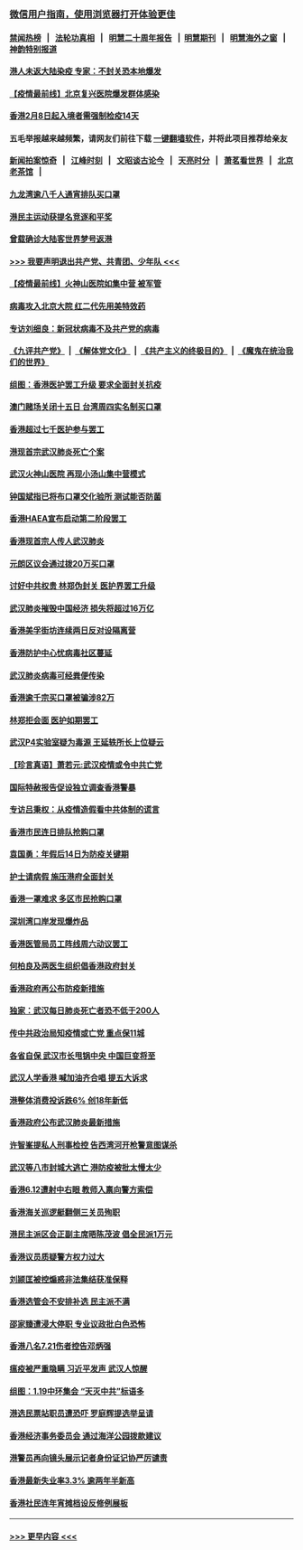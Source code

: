 ### [微信用户指南，使用浏览器打开体验更佳](https://github.com/gfw-breaker/banned-news1/blob/master/indexes/wechat-guide.md?t=0)
#### [禁闻热榜](热点新闻.md?t=0)  &nbsp;&nbsp;|&nbsp;&nbsp; [法轮功真相](https://github.com/gfw-breaker/truth/blob/master/README.md?t=0) &nbsp;&nbsp;|&nbsp;&nbsp; [明慧二十周年报告](https://github.com/gfw-breaker/mh-reports/blob/master/README.md?t=0) &nbsp;&nbsp;|&nbsp;&nbsp;[明慧期刊](https://github.com/gfw-breaker/mh-qikan) &nbsp;&nbsp;|&nbsp;&nbsp; [明慧海外之窗](https://github.com/gfw-breaker/mh-news/blob/master/README.md?t=0) &nbsp;&nbsp;|&nbsp;&nbsp; [神韵特别报道](https://github.com/gfw-breaker/mh-news/blob/master/shenyun.md?t=0)
#### [港人未返大陆染疫 专家：不封关恐本地爆发](../pages/nsc415/n11848021.md?t=02070102) 
#### [【疫情最前线】北京复兴医院爆发群体感染](../pages/nsc415/n11847626.md?t=02070102) 
#### [香港2月8日起入境者需强制检疫14天](../pages/nsc415/n11847658.md?t=02070102) 
#### 五毛举报越来越频繁，请网友们前往下载 [一键翻墙软件](https://github.com/gfw-breaker/ssr-accounts)，并将此项目推荐给亲友
#### [新闻拍案惊奇](https://github.com/gfw-breaker/banned-news1/blob/master/pages/link4.md) &nbsp;&nbsp;|&nbsp;&nbsp; [江峰时刻](https://github.com/gfw-breaker/banned-news1/blob/master/pages/link4.md) &nbsp;&nbsp;|&nbsp;&nbsp; [文昭谈古论今](https://github.com/gfw-breaker/banned-news1/blob/master/pages/link4.md) &nbsp;&nbsp;|&nbsp;&nbsp; [天亮时分](https://github.com/gfw-breaker/banned-news1/blob/master/pages/link4.md) &nbsp;&nbsp;|&nbsp;&nbsp; [萧茗看世界](https://github.com/gfw-breaker/banned-news1/blob/master/pages/link4.md) &nbsp;&nbsp;|&nbsp;&nbsp; [北京老茶馆](https://github.com/gfw-breaker/banned-news1/blob/master/pages/link4.md) &nbsp;&nbsp;|&nbsp;&nbsp; 
#### [九龙湾逾八千人通宵排队买口罩](../pages/nsc415/n11847647.md?t=02070102) 
#### [港民主运动获提名竞逐和平奖](../pages/nsc415/n11847633.md?t=02070102) 
#### [曾载确诊大陆客世界梦号返港](../pages/nsc415/n11847608.md?t=02070102) 
#### [>>> 我要声明退出共产党、共青团、少年队 <<<](https://github.com/begood0513/goodnews/blob/master/quit/letter.md) 
#### [【疫情最前线】火神山医院如集中营 被军管](../pages/nsc415/n11847524.md?t=02070102) 
#### [病毒攻入北京大院 红二代先用美特效药](../pages/nsc415/n11847427.md?t=02070102) 
#### [专访刘细良：新冠状病毒不及共产党的病毒](../pages/nsc415/n11847164.md?t=02070102) 
#### [《九评共产党》](https://github.com/begood0513/9ping.md/blob/master/README.md) &nbsp;|&nbsp; [《解体党文化》](../../../../jtdwh.md/blob/master/README.md)  &nbsp;|&nbsp; [《共产主义的终极目的》](../../../../gczydzjmd.md/blob/master/README.md) &nbsp;|&nbsp; [《魔鬼在统治我们的世界》](../../../../mgztzwmdsj.md/blob/master/README.md) 
#### [组图：香港医护罢工升级 要求全面封关抗疫](../pages/nsc415/n11844107.md?t=02070102) 
#### [澳门赌场关闭十五日 台湾周四实名制买口罩](../pages/nsc415/n11845083.md?t=02070102) 
#### [香港超过七千医护参与罢工](../pages/nsc415/n11845051.md?t=02070102) 
#### [港现首宗武汉肺炎死亡个案](../pages/nsc415/n11844998.md?t=02070102) 
#### [武汉火神山医院 再现小汤山集中营模式](../pages/nsc415/n11844763.md?t=02070102) 
#### [钟国斌指已将布口罩交化验所 测试能否防菌](../pages/nsc415/n11842783.md?t=02070102) 
#### [香港HAEA宣布启动第二阶段罢工](../pages/nsc415/n11842723.md?t=02070102) 
#### [香港现首宗人传人武汉肺炎](../pages/nsc415/n11842766.md?t=02070102) 
#### [元朗区议会通过拨20万买口罩](../pages/nsc415/n11842754.md?t=02070102) 
#### [讨好中共权贵 林郑伪封关 医护界罢工升级](../pages/nsc415/n11842359.md?t=02070102) 
#### [武汉肺炎摧毁中国经济 损失将超过16万亿](../pages/nsc415/n11839723.md?t=02070102) 
#### [香港美孚街坊连续两日反对设隔离营](../pages/nsc415/n11839962.md?t=02070102) 
#### [香港防护中心忧病毒社区蔓延](../pages/nsc415/n11839933.md?t=02070102) 
#### [武汉肺炎病毒可经粪便传染](../pages/nsc415/n11839939.md?t=02070102) 
#### [香港逾千宗买口罩被骗涉82万](../pages/nsc415/n11839914.md?t=02070102) 
#### [林郑拒会面 医护如期罢工](../pages/nsc415/n11839892.md?t=02070102) 
#### [武汉P4实验室疑为毒源 王延轶所长上位疑云](../pages/nsc415/n11835543.md?t=02070102) 
#### [【珍言真语】萧若元:武汉疫情或令中共亡党](../pages/nsc415/n11829394.md?t=02070102) 
#### [国际特赦报告促设独立调查香港警暴](../pages/nsc415/n11833845.md?t=02070102) 
#### [专访吕秉权：从疫情造假看中共体制的谎言](../pages/nsc415/n11833813.md?t=02070102) 
#### [香港市民连日排队抢购口罩](../pages/nsc415/n11833794.md?t=02070102) 
#### [袁国勇：年假后14日为防疫关键期](../pages/nsc415/n11831088.md?t=02070102) 
#### [护士请病假 施压港府全面封关](../pages/nsc415/n11831030.md?t=02070102) 
#### [香港一罩难求 多区市民抢购口罩](../pages/nsc415/n11831002.md?t=02070102) 
#### [深圳湾口岸发现爆炸品](../pages/nsc415/n11828802.md?t=02070102) 
#### [香港医管局员工阵线周六动议罢工](../pages/nsc415/n11828762.md?t=02070102) 
#### [何柏良及两医生组织倡香港政府封关](../pages/nsc415/n11828749.md?t=02070102) 
#### [香港政府再公布防疫新措施](../pages/nsc415/n11828716.md?t=02070102) 
#### [独家：武汉每日肺炎死亡者恐不低于200人](../pages/nsc415/n11828240.md?t=02070102) 
#### [传中共政治局知疫情或亡党 重点保11城](../pages/nsc415/n11828145.md?t=02070102) 
#### [各省自保 武汉市长甩锅中央 中国巨变将至](../pages/nsc415/n11828021.md?t=02070102) 
#### [武汉人学香港 喊加油齐合唱 提五大诉求](../pages/nsc415/n11827046.md?t=02070102) 
#### [港整体消费投诉跌6% 创18年新低](../pages/nsc415/n11817280.md?t=02070102) 
#### [香港政府公布武汉肺炎最新措施](../pages/nsc415/n11817152.md?t=02070102) 
#### [许智峯提私人刑事检控 告西湾河开枪警意图谋杀](../pages/nsc415/n11817132.md?t=02070102) 
#### [武汉等八市封城大逃亡 港防疫被批太慢太少](../pages/nsc415/n11817058.md?t=02070102) 
#### [香港6.12遭射中右眼 教师入禀向警方索偿](../pages/nsc415/n11814678.md?t=02070102) 
#### [香港海关巡逻艇翻侧三关员殉职](../pages/nsc415/n11814604.md?t=02070102) 
#### [港民主派区会正副主席晤陈茂波 倡全民派1万元](../pages/nsc415/n11814582.md?t=02070102) 
#### [香港议员质疑警方权力过大](../pages/nsc415/n11814560.md?t=02070102) 
#### [刘颕匡被控煽惑非法集结获准保释](../pages/nsc415/n11811727.md?t=02070102) 
#### [香港选管会不安排补选 民主派不满](../pages/nsc415/n11811691.md?t=02070102) 
#### [邵家臻遭浸大停职 专业议政批白色恐怖](../pages/nsc415/n11811670.md?t=02070102) 
#### [香港八名7.21伤者控告邓炳强](../pages/nsc415/n11811623.md?t=02070102) 
#### [瘟疫被严重隐瞒 习近平发声 武汉人惊醒](../pages/nsc415/n11811186.md?t=02070102) 
#### [组图：1.19中环集会 “天灭中共”标语多](../pages/nsc415/n11809514.md?t=02070102) 
#### [港选民票站职员遭恐吓 罗庭辉提选举呈请](../pages/nsc415/n11808914.md?t=02070102) 
#### [香港经济事务委员会 通过海洋公园拨款建议](../pages/nsc415/n11808906.md?t=02070102) 
#### [港警员再向镜头展示记者身份证记协严厉谴责](../pages/nsc415/n11808888.md?t=02070102) 
#### [香港最新失业率3.3% 逾两年半新高](../pages/nsc415/n11808887.md?t=02070102) 
#### [香港社民连年宵摊档设反修例展板](../pages/nsc415/n11808857.md?t=02070102) 

----
#### [ >>> 更早内容 <<< ](../indexes/nsc415-earlier.md)
